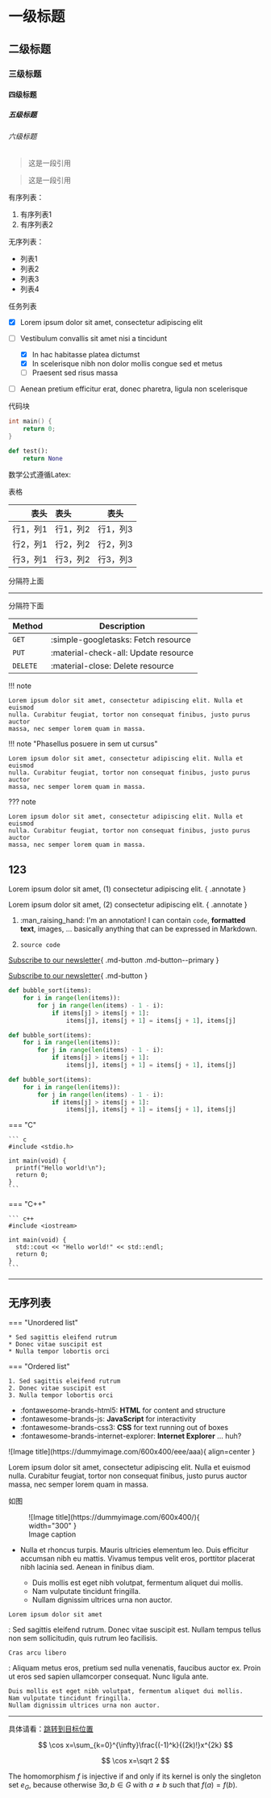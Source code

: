 # 一级标题
## 二级标题
### 三级标题
#### 四级标题
##### 五级标题
###### 六级标题

> 这是一段引用

> 这是一段引用


有序列表：

1. 有序列表1
2. 有序列表2


无序列表：

- 列表1
- 列表2
- 列表3
- 列表4


任务列表

- [x] Lorem ipsum dolor sit amet, consectetur adipiscing elit
- [ ] Vestibulum convallis sit amet nisi a tincidunt
    * [x] In hac habitasse platea dictumst
    * [x] In scelerisque nibh non dolor mollis congue sed et metus
    * [ ] Praesent sed risus massa
- [ ] Aenean pretium efficitur erat, donec pharetra, ligula non scelerisque


代码块
```c
int main() {
    return 0;
}
```

```python
def test():
    return None
```

数学公式遵循Latex:

<a id="666"></a>
表格

|        表头 | 表头        |    表头     |
|----------:|:----------|:---------:|
|     行1，列1 | 行1，列2     |   行1，列3   |
|     行2，列1 | 行2，列2     |   行2，列3   |
|     行3，列1 | 行3，列2     |   行3，列3   |


分隔符上面

---

分隔符下面

| Method      | Description                          |
| ----------- | ------------------------------------ |
| `GET`       | :simple-googletasks:     Fetch resource  |
| `PUT`       | :material-check-all: Update resource |
| `DELETE`    | :material-close:     Delete resource |


!!! note

    Lorem ipsum dolor sit amet, consectetur adipiscing elit. Nulla et euismod
    nulla. Curabitur feugiat, tortor non consequat finibus, justo purus auctor
    massa, nec semper lorem quam in massa.

!!! note "Phasellus posuere in sem ut cursus"

    Lorem ipsum dolor sit amet, consectetur adipiscing elit. Nulla et euismod
    nulla. Curabitur feugiat, tortor non consequat finibus, justo purus auctor
    massa, nec semper lorem quam in massa.

??? note

    Lorem ipsum dolor sit amet, consectetur adipiscing elit. Nulla et euismod
    nulla. Curabitur feugiat, tortor non consequat finibus, justo purus auctor
    massa, nec semper lorem quam in massa.

<a id="1231"></a>
## 123

Lorem ipsum dolor sit amet, (1) consectetur adipiscing elit.
{ .annotate }

Lorem ipsum dolor sit amet, (2) consectetur adipiscing elit.
{ .annotate }

1.  :man_raising_hand: I'm an annotation! I can contain `code`, __formatted
    text__, images, ... basically anything that can be expressed in Markdown.

2.  `source code`

[Subscribe to our newsletter](#666){ .md-button .md-button--primary }

[Subscribe to our newsletter](#){ .md-button }


``` py title="bubble_sort.py"
def bubble_sort(items):
    for i in range(len(items)):
        for j in range(len(items) - 1 - i):
            if items[j] > items[j + 1]:
                items[j], items[j + 1] = items[j + 1], items[j]
```


``` py linenums="1"
def bubble_sort(items):
    for i in range(len(items)):
        for j in range(len(items) - 1 - i):
            if items[j] > items[j + 1]:
                items[j], items[j + 1] = items[j + 1], items[j]
```

``` py hl_lines="2 3"
def bubble_sort(items):
    for i in range(len(items)):
        for j in range(len(items) - 1 - i):
            if items[j] > items[j + 1]:
                items[j], items[j + 1] = items[j + 1], items[j]
```

=== "C"

    ``` c
    #include <stdio.h>

    int main(void) {
      printf("Hello world!\n");
      return 0;
    }
    ```

=== "C++"

    ``` c++
    #include <iostream>

    int main(void) {
      std::cout << "Hello world!" << std::endl;
      return 0;
    }
    ```

---

## 无序列表

=== "Unordered list"

    * Sed sagittis eleifend rutrum
    * Donec vitae suscipit est
    * Nulla tempor lobortis orci

=== "Ordered list"

    1. Sed sagittis eleifend rutrum
    2. Donec vitae suscipit est
    3. Nulla tempor lobortis orci


<div class="grid cards" markdown>

- :fontawesome-brands-html5: __HTML__ for content and structure
- :fontawesome-brands-js: __JavaScript__ for interactivity
- :fontawesome-brands-css3: __CSS__ for text running out of boxes
- :fontawesome-brands-internet-explorer: __Internet Explorer__ ... huh?

</div>

<div class="grid cards" markdown>
![Image title](https://dummyimage.com/600x400/eee/aaa){ align=center }

Lorem ipsum dolor sit amet, consectetur adipiscing elit. Nulla et euismod nulla. 
Curabitur feugiat, tortor non consequat finibus, justo purus auctor massa, nec semper lorem quam in massa.
</div>

如图


<figure markdown="span">
  ![Image title](https://dummyimage.com/600x400/){ width="300" }
  <figcaption>Image caption</figcaption>
</figure>

- Nulla et rhoncus turpis. Mauris ultricies elementum leo. Duis efficitur
  accumsan nibh eu mattis. Vivamus tempus velit eros, porttitor placerat nibh
  lacinia sed. Aenean in finibus diam.

    * Duis mollis est eget nibh volutpat, fermentum aliquet dui mollis.
    * Nam vulputate tincidunt fringilla.
    * Nullam dignissim ultrices urna non auctor.


`Lorem ipsum dolor sit amet`

:   Sed sagittis eleifend rutrum. Donec vitae suscipit est. Nullam tempus
    tellus non sem sollicitudin, quis rutrum leo facilisis.

`Cras arcu libero`

:   Aliquam metus eros, pretium sed nulla venenatis, faucibus auctor ex. Proin
    ut eros sed sapien ullamcorper consequat. Nunc ligula ante.

    Duis mollis est eget nibh volutpat, fermentum aliquet dui mollis.
    Nam vulputate tincidunt fringilla.
    Nullam dignissim ultrices urna non auctor.

---


具体请看：[跳转到目标位置](#1231)

$$
\cos x=\sum_{k=0}^{\infty}\frac{(-1)^k}{(2k)!}x^{2k}
$$


$$
\cos x=\sqrt 2
$$

The homomorphism $f$ is injective if and only if its kernel is only the
singleton set $e_G$, because otherwise $\exists a,b\in G$ with $a\neq b$ such
that $f(a)=f(b)$.
